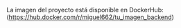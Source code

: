 La imagen del proyecto está disponible en DockerHub:
(https://hub.docker.com/r/miguel662/tu_imagen_backend)
